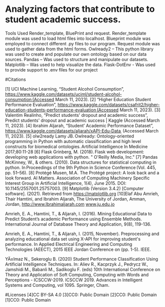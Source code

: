 # Analyzing factors that contribute to student academic success.

Tools Used
Render_template, BluePrint and request. 
Render_template module was used to load html files into localhost. 
Blueprint module was employed to connect different .py files to our program. 
Request module was used to gather data from the html forms. 
Owlready2 – This python library was used to create and populate our own ontology based on our data sources. 
Pandas – Was used to structure and manipulate our datasets. 
Matplotlib – Was used to help visualize the data. 
Flask-DotEnv - Was used to provide support to .env files for our project 

#Citations 

[1] UCI Machine Learning, “Student Alcohol Consumption”, https://www.kaggle.com/datasets/uciml/student-alcohol-consumption (Accessed March 11, 2023). 
[2] “Higher Education Student Performance Evaluation”, https://www.kaggle.com/datasets/csafrit2/higher-education-students-performance-evaluation (Accessed March 11, 2023). 
[3] Valentim Realinho, “Predict students' dropout and academic success”, Predict students' dropout and academic success | Kaggle (Accessed March 11, 2023). 
[4] Ibrahim Aljarah, “Student’ Academic Performance Dataset”, https://www.kaggle.com/datasets/aljarah/xAPI-Edu-Data  
(Accessed March 11, 2023). 
[5] olw2ready Lamy JB. Owlready: Ontology-oriented programming in Python with automatic classification and high level constructs for biomedical ontologies. Artificial Intelligence In Medicine 2017;80:11-28 
[6] Flask Grinberg, M. (2018). Flask web development: developing web applications with python. " O&#x27;Reilly Media, Inc." 
[7] Pandas McKinney, W., & others. (2010). Data structures for statistical computing in python. In Proceedings of the 9th Python in Science Conference (Vol. 445, pp. 51–56). 
[8] Protégé Musen, M.A.  The Protégé project: A look back and a look forward. AI Matters. Association of Computing Machinery Specific Interest Group in Artificial Intelligence, 1(4), June 2015. DOI: 10.1145/2557001.25757003. 
[9] Matplotlib (Version 3.4.2) [Computer software]. (2021). Retrieved from https://matplotlib.org 
[10]Elaf Abu Amrieh, Thair Hamtini, and Ibrahim Aljarah, The University of Jordan, Amman, Jordan, http://www.Ibrahimaljarah.com
www.ju.edu.jo

Amrieh, E. A., Hamtini, T., & Aljarah, I. (2016). Mining Educational Data to Predict Student’s academic Performance using Ensemble Methods. International Journal of Database Theory and Application, 9(8), 119-136.

Amrieh, E. A., Hamtini, T., & Aljarah, I. (2015, November). Preprocessing and analyzing educational data set using X-API for improving student's performance. In Applied Electrical Engineering and Computing Technologies (AEECT), 2015 IEEE Jordan Conference on (pp. 1-5). IEEE.
 
 
YÄ±lmaz N., Sekeroglu B. (2020) Student Performance Classification Using Artificial Intelligence Techniques. In: Aliev R., Kacprzyk J., Pedrycz W., Jamshidi M., Babanli M., Sadikoglu F. (eds) 10th International Conference on Theory and Application of Soft Computing, Computing with Words and Perceptions - ICSCCW-2019. ICSCCW 2019. Advances in Intelligent Systems and Computing, vol 1095. Springer, Cham.
 
 #Licenses 
 [4]CC BY-SA 4.0
 [3]CC0: Public Domain
 [2]CC0: Public Domain
 [1]CC0: Public Domain
 
 
 

